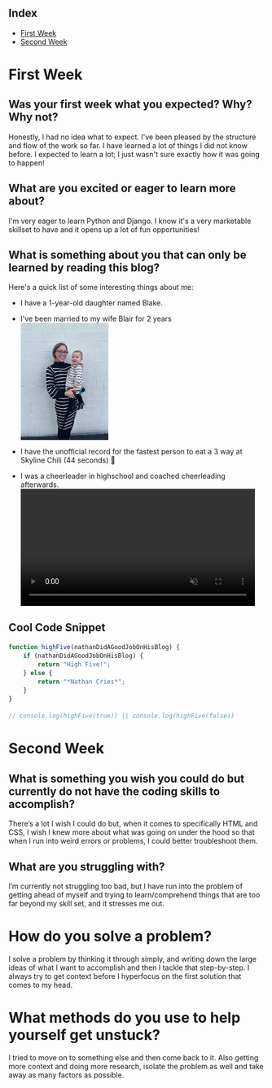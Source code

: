 ## Index

- [First Week](#first-week)
- [Second Week](#second-week)

# First Week


## Was your first week what you expected? Why? Why not?
Honestly, I had no idea what to expect. I've been pleased by the structure and flow of the work so far. I have learned a lot of things I did not know before. I expected to learn a lot; I just wasn't sure exactly how it was going to happen!

## What are you excited or eager to learn more about?
I'm very eager to learn Python and Django. I know it's a very marketable skillset to have and it opens up a lot of fun opportunities!

## What is something about you that can only be learned by reading this blog?
Here's a quick list of some interesting things about me:

- I have a 1-year-old daughter named Blake.
- I've been married to my wife Blair for 2 years <img src="./assets/My_Wife_And_Daughter.jpg" height="230px" style="display: block">

- I have the unofficial record for the fastest person to eat a 3 way at Skyline Chili (44 seconds) 💪
- I was a cheerleader in highschool and coached cheerleading afterwards. <video src="./assets/Flips.MOV" height="230px" style="display: block" controls muted>

## Cool Code Snippet

```javascript
function highFive(nathanDidAGoodJobOnHisBlog) {
    if (nathanDidAGoodJobOnHisBlog) {
        return "High Five!";
    } else {
        return "*Nathan Cries*";
    }
}

// console.log(highFive(true)) || console.log(highFive(false))
```







# Second Week


## What is something you wish you could do but currently do not have the coding skills to accomplish?
There’s a lot I wish I could do but, when it comes to specifically HTML and CSS, I wish I knew more about what was going on under the hood so that when I run into weird errors or problems, I could better troubleshoot them.

## What are you struggling with?
I’m currently not struggling too bad, but I have run into the problem of getting ahead of myself and trying to learn/comprehend things that are too far beyond my skill set, and it stresses me out.

# How do you solve a problem?
I solve a problem by thinking it through simply, and writing down the large ideas of what I want to accomplish and then I tackle that step-by-step. I always try to get context before I hyperfocus on the first solution that comes to my head.

# What methods do you use to help yourself get unstuck?
I tried to move on to something else and then come back to it. Also getting more context and doing more research, isolate the problem as well and take away as many factors as possible.


